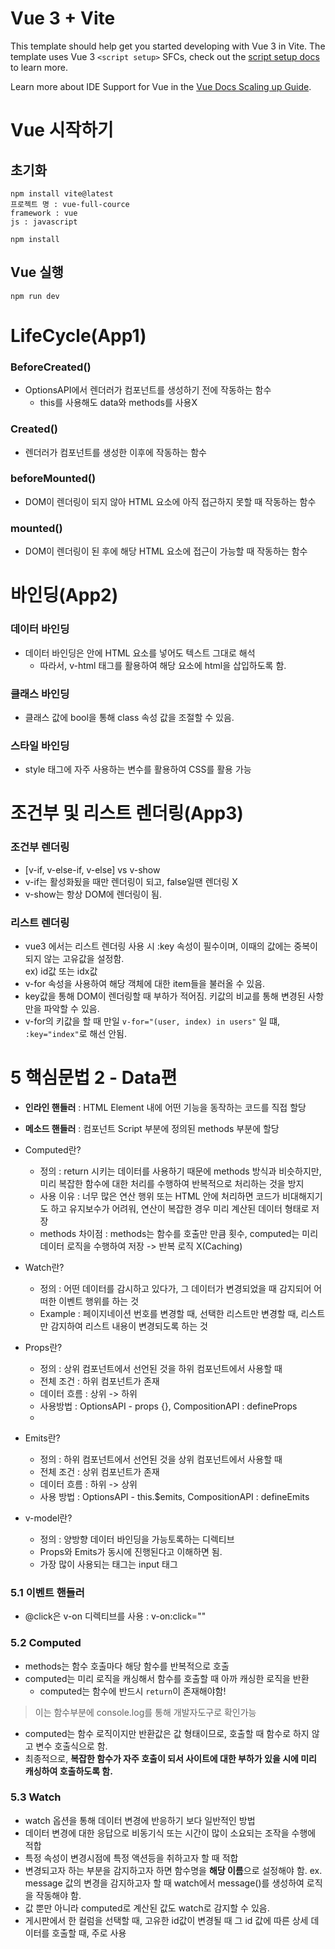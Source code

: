 # Vue 3 + Vite

This template should help get you started developing with Vue 3 in Vite. The template uses Vue 3 `<script setup>` SFCs, check out the [script setup docs](https://v3.vuejs.org/api/sfc-script-setup.html#sfc-script-setup) to learn more.

Learn more about IDE Support for Vue in the [Vue Docs Scaling up Guide](https://vuejs.org/guide/scaling-up/tooling.html#ide-support).

# Vue 시작하기
## 초기화
```
npm install vite@latest
프로젝트 명 : vue-full-cource
framework : vue
js : javascript
```

```
npm install
```

## Vue 실행
```
npm run dev
```

# LifeCycle(App1)
### BeforeCreated()
- OptionsAPI에서 렌더러가 컴포넌트를 생성하기 전에 작동하는 함수
  - this를 사용해도 data와 methods를 사용X

### Created()
- 렌더러가 컴포넌트를 생성한 이후에 작동하는 함수

### beforeMounted() 
- DOM이 렌더링이 되지 않아 HTML 요소에 아직 접근하지 못할 때 작동하는 함수

### mounted()
- DOM이 렌더링이 된 후에 해당 HTML 요소에 접근이 가능할 때 작동하는 함수

# 바인딩(App2)
### 데이터 바인딩
- 데이터 바인딩은 안에 HTML 요소를 넣어도 텍스트 그대로 해석
  - 따라서, v-html 태그를 활용하여 해당 요소에 html을 삽입하도록 함.

### 클래스 바인딩
- 클래스 값에 bool을 통해 class 속성 값을 조절할 수 있음.

### 스타일 바인딩
- style 태그에 자주 사용하는 변수를 활용하여 CSS를 활용 가능

# 조건부 및 리스트 렌더링(App3)
### 조건부 렌더링
- [v-if, v-else-if, v-else] vs v-show
- v-if는 활성화됬을 때만 렌더링이 되고, false일땐 렌더링 X
- v-show는 항상 DOM에 렌더링이 됨.

### 리스트 렌더링
- vue3 에서는 리스트 렌더링 사용 시 :key 속성이 필수이며, 이때의 값에는 중복이 되지 않는 고유값을 설정함.  
ex) id값 또는 idx값 
- v-for 속성을 사용하여 해당 객체에 대한 item들을 불러올 수 있음.
- key값을 통해 DOM이 렌더링할 때 부하가 적어짐. 키값의 비교를 통해 변경된 사항만을 파악할 수 있음.
- v-for의 키값을 할 때 만일 `v-for="(user, index) in users"` 일 떄, `:key="index"`로 해선 안됨.

# 5 핵심문법 2 - Data편
- **인라인 핸들러** : HTML Element 내에 어떤 기능을 동작하는 코드를 직접 할당

- **메소드 핸들러** : 컴포넌트 Script 부분에 정의된 methods 부분에 할당

- Computed란?
  - 정의 : return 시키는 데이터를 사용하기 때문에 methods 방식과 비슷하지만, 미리 복잡한 함수에 대한 처리를 수행하여 반복적으로 처리하는 것을 방지
  - 사용 이유 : 너무 많은 연산 행위 또는 HTML 안에 처리하면 코드가 비대해지기도 하고 유지보수가 어려워, 연산이 복잡한 경우 미리 계산된 데이터 형태로 저장
  - methods 차이점 : methods는 함수를 호출만 만큼 횟수, computed는 미리 데이터 로직을 수행하여 저장 -> 반복 로직 X(Caching)
- Watch란?
  - 정의 : 어떤 데이터를 감시하고 있다가, 그 데이터가 변경되었을 때 감지되어 어떠한 이벤트 행위를 하는 것
  - Example : 페이지네이션 번호를 변경할 때, 선택한 리스트만 변경할 때, 리스트만 감지하여 리스트 내용이 변경되도록 하는 것

- Props란?
  - 정의 : 상위 컴포넌트에서 선언된 것을 하위 컴포넌트에서 사용할 때
  - 전체 조건 : 하위 컴포넌트가 존재
  - 데이터 흐름 : 상위 -> 하위
  - 사용방법 : OptionsAPI - props {}, CompositionAPI : defineProps
  - 

- Emits란?
  - 정의 : 하위 컴포넌트에서 선언된 것을 상위 컴포넌트에서 사용할 때
  - 전체 조건 : 상위 컴포넌트가 존재
  - 데이터 흐름 : 하위 -> 상위
  - 사용 방법 : OptionsAPI - this.$emits, CompositionAPI : defineEmits

- v-model란?
  - 정의 : 양방향 데이터 바인딩을 가능토록하는 디렉티브
  - Props와 Emits가 동시에 진행된다고 이해하면 됨.
  - 가장 많이 사용되는 태그는 input 태그

### 5.1 이벤트 핸들러
- @click은 v-on 디렉티브를 사용 : v-on:click=""

### 5.2 Computed
- methods는 함수 호출마다 해당 함수를 반복적으로 호출
- computed는 미리 로직을 캐싱해서 함수를 호출할 때 아까 캐싱한 로직을 반환
  - computed는 함수에 반드시 `return`이 존재해야함!
> 이는 함수부분에 console.log를 통해 개발자도구로 확인가능
- computed는 함수 로직이지만 반환값은 값 형태이므로, 호출할 때 함수로 하지 않고 변수 호출식으로 함.
- 최종적으로, **복잡한 함수가 자주 호출이 되서 사이트에 대한 부하가 있을 시에 미리 캐싱하여 호출하도록 함.**

### 5.3 Watch
- watch 옵션을 통해 데이터 변경에 반응하기 보다 일반적인 방법
- 데이터 변경에 대한 응답으로 비동기식 또는 시간이 많이 소요되는 조작을 수행에 적합
- 특정 속성이 변경시점에 특정 액션등을 취하고자 할 때 적합
- 변경되고자 하는 부분을 감지하고자 하면 함수명을 **해당 이름**으로 설정해야 함.
ex. message 값의 변경을 감지하고자 할 때 watch에서 message()를 생성하여 로직을 작동해야 함.
- 값 뿐만 아니라 computed로 계산된 값도 watch로 감지할 수 있음.
- 게시판에서 한 컬럼을 선택할 때, 고유한 id값이 변경될 때 그 id 값에 따른 상세 데이터를 호출할 때, 주로 사용
